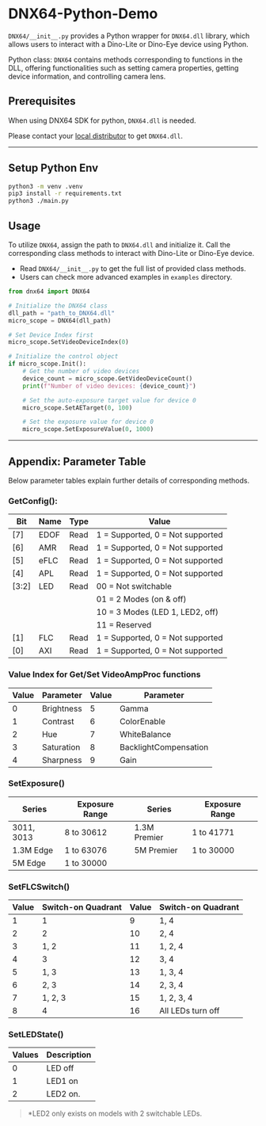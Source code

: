 # DNX64-Python-Demo

`DNX64/__init__.py` provides a Python wrapper for `DNX64.dll` library, which allows users to interact with a Dino-Lite or Dino-Eye device using Python.

Python class: `DNX64` contains methods corresponding to functions in the DLL, offering functionalities such as setting camera properties, getting device information, and controlling camera lens.

## Prerequisites

When using DNX64 SDK for python, `DNX64.dll` is needed.

Please contact your [local distributor](https://www.dino-lite.com/contact01.php) to get `DNX64.dll`.

---

## Setup Python Env

```sh
python3 -m venv .venv
pip3 install -r requirements.txt
python3 ./main.py
```

## Usage

To utilize `DNX64`, assign the path to `DNX64.dll` and initialize it. Call the corresponding class methods to interact with Dino-Lite or Dino-Eye device.

- Read `DNX64/__init__.py` to get the full list of provided class methods.
- Users can check more advanced examples in `examples` directory.

```py
from dnx64 import DNX64

# Initialize the DNX64 class
dll_path = "path_to_DNX64.dll"
micro_scope = DNX64(dll_path)

# Set Device Index first
micro_scope.SetVideoDeviceIndex(0)

# Initialize the control object
if micro_scope.Init():
    # Get the number of video devices
    device_count = micro_scope.GetVideoDeviceCount()
    print(f"Number of video devices: {device_count}")

    # Set the auto-exposure target value for device 0
    micro_scope.SetAETarget(0, 100)

    # Set the exposure value for device 0
    micro_scope.SetExposureValue(0, 1000)
```

---

## Appendix: Parameter Table

Below parameter tables explain further details of corresponding methods.

### GetConfig():

| Bit   | Name | Type | Value                            |
| ----- | ---- | ---- | -------------------------------- |
| [7]   | EDOF | Read | 1 = Supported, 0 = Not supported |
| [6]   | AMR  | Read | 1 = Supported, 0 = Not supported |
| [5]   | eFLC | Read | 1 = Supported, 0 = Not supported |
| [4]   | APL  | Read | 1 = Supported, 0 = Not supported |
| [3:2] | LED  | Read | 00 = Not switchable              |
|       |      |      | 01 = 2 Modes (on & off)          |
|       |      |      | 10 = 3 Modes (LED 1, LED2, off)  |
|       |      |      | 11 = Reserved                    |
| [1]   | FLC  | Read | 1 = Supported, 0 = Not supported |
| [0]   | AXI  | Read | 1 = Supported, 0 = Not supported |

### Value Index for Get/Set VideoAmpProc functions

| Value | Parameter  | Value | Parameter             |
| ----- | ---------- | ----- | --------------------- |
| 0     | Brightness | 5     | Gamma                 |
| 1     | Contrast   | 6     | ColorEnable           |
| 2     | Hue        | 7     | WhiteBalance          |
| 3     | Saturation | 8     | BacklightCompensation |
| 4     | Sharpness  | 9     | Gain                  |

### SetExposure()

| Series     | Exposure Range | Series       | Exposure Range |
| ---------- | -------------- | ------------ | -------------- |
| 3011, 3013 | 8 to 30612     | 1.3M Premier | 1 to 41771     |
| 1.3M Edge  | 1 to 63076     | 5M Premier   | 1 to 30000     |
| 5M Edge    | 1 to 30000     |              |                |

### SetFLCSwitch()

| Value | Switch-on Quadrant | Value | Switch-on Quadrant |
| ----- | ------------------ | ----- | ------------------ |
| 1     | 1                  | 9     | 1, 4               |
| 2     | 2                  | 10    | 2, 4               |
| 3     | 1, 2               | 11    | 1, 2, 4            |
| 4     | 3                  | 12    | 3, 4               |
| 5     | 1, 3               | 13    | 1, 3, 4            |
| 6     | 2, 3               | 14    | 2, 3, 4            |
| 7     | 1, 2, 3            | 15    | 1, 2, 3, 4         |
| 8     | 4                  | 16    | All LEDs turn off  |

### SetLEDState()

| Values | Description |
| ------ | ----------- |
| 0      | LED off     |
| 1      | LED1 on     |
| 2      | LED2 on.    |

> \*LED2 only exists on models with 2 switchable LEDs.

